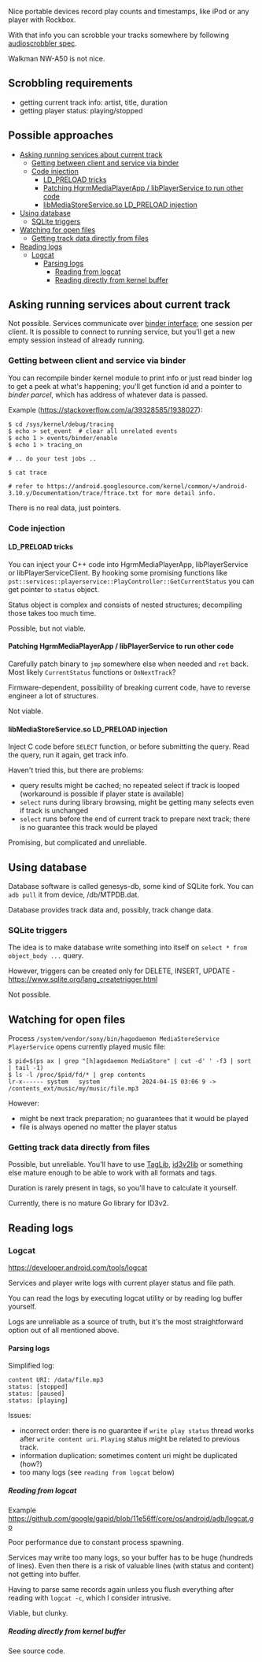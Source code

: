 Nice portable devices record play counts and timestamps, like iPod or any player with Rockbox.

With that info you can scrobble your tracks somewhere by following [audioscrobbler spec](https://web.archive.org/web/20170107015006/http://www.audioscrobbler.net/wiki/Portable_Player_Logging).

Walkman NW-A50 is not nice.

## Scrobbling requirements

  - getting current track info: artist, title, duration
  - getting player status: playing/stopped

## Possible approaches
<!-- TOC -->
  * [Asking running services about current track](#asking-running-services-about-current-track)
    * [Getting between client and service via binder](#getting-between-client-and-service-via-binder)
    * [Code injection](#code-injection)
      * [LD_PRELOAD tricks](#ldpreload-tricks)
      * [Patching HgrmMediaPlayerApp / libPlayerService to run other code](#patching-hgrmmediaplayerapp--libplayerservice-to-run-other-code)
      * [libMediaStoreService.so LD_PRELOAD injection](#libmediastoreserviceso-ldpreload-injection)
  * [Using database](#using-database)
    * [SQLite triggers](#sqlite-triggers)
  * [Watching for open files](#watching-for-open-files)
    * [Getting track data directly from files](#getting-track-data-directly-from-files)
  * [Reading logs](#reading-logs)
    * [Logcat](#logcat)
      * [Parsing logs](#parsing-logs)
        * [Reading from logcat](#reading-from-logcat)
        * [Reading directly from kernel buffer](#reading-directly-from-kernel-buffer)
<!-- TOC -->

## Asking running services about current track

Not possible. Services communicate over [binder interface](https://developer.android.com/reference/android/os/Binder);
one session per client.
It is possible to connect to running service, but you'll get a new empty session instead of already running.

### Getting between client and service via binder

You can recompile binder kernel module to print info or just read binder log to get a peek at what's happening; you'll get 
function id and a pointer to _binder parcel_, which has address of whatever data is passed.

Example (https://stackoverflow.com/a/39328585/1938027):

```shell
$ cd /sys/kernel/debug/tracing
$ echo > set_event  # clear all unrelated events
$ echo 1 > events/binder/enable
$ echo 1 > tracing_on

# .. do your test jobs ..

$ cat trace

# refer to https://android.googlesource.com/kernel/common/+/android-3.10.y/Documentation/trace/ftrace.txt for more detail info.
```

There is no real data, just pointers.

### Code injection

#### LD_PRELOAD tricks

You can inject your C++ code into HgrmMediaPlayerApp, libPlayerService or libPlayerServiceClient.
By hooking some promising functions like `pst::services::playerservice::PlayController::GetCurrentStatus` 
you can get pointer to `status` object.

Status object is complex and consists of nested structures; decompiling those takes too much time.

Possible, but not viable.

#### Patching HgrmMediaPlayerApp / libPlayerService to run other code

Carefully patch binary to `jmp` somewhere else when needed and `ret` back.
Most likely `CurrentStatus` functions or `OnNextTrack`?

Firmware-dependent, possibility of breaking current code, have to reverse engineer a lot of structures.

Not viable.

#### libMediaStoreService.so LD_PRELOAD injection

Inject C code before `SELECT` function, or before submitting the query. Read the query, run it again, get track info.

Haven't tried this, but there are problems:
- query results might be cached; no repeated select if track is looped (workaround is possible if player state is available)
- `select` runs during library browsing, might be getting many selects even if track is unchanged
- `select` runs before the end of current track to prepare next track; there is no guarantee this track would be played

Promising, but complicated and unreliable.


## Using database

Database software is called genesys-db, some kind of SQLite fork. You can `adb pull` it from device, /db/MTPDB.dat.

Database provides track data and, possibly, track change data.

### SQLite triggers

The idea is to make database write something into itself on `select * from object_body ...` query.

However, triggers can be created only for DELETE, INSERT, UPDATE - https://www.sqlite.org/lang_createtrigger.html

Not possible.

## Watching for open files

Process `/system/vendor/sony/bin/hagodaemon MediaStoreService PlayerService` opens currently played music file:

```shell
$ pid=$(ps ax | grep "[h]agodaemon MediaStore" | cut -d' ' -f3 | sort | tail -1)
$ ls -l /proc/$pid/fd/* | grep contents
lr-x------ system   system            2024-04-15 03:06 9 -> /contents_ext/music/my/music/file.mp3
```

However:
- might be next track preparation; no guarantees that it would be played
- file is always opened no matter the player status


### Getting track data directly from files

Possible, but unreliable. You'll have to use [TagLib](https://taglib.org/),
[id3v2lib](https://github.com/larsbs/id3v2lib) or something else mature enough to be able to work with all formats and tags.

Duration is rarely present in tags, so you'll have to calculate it yourself.

Currently, there is no mature Go library for ID3v2.


## Reading logs

### Logcat

https://developer.android.com/tools/logcat

Services and player write logs with current player status and file path.

You can read the logs by executing logcat utility or by reading log buffer yourself.

Logs are unreliable as a source of truth, but it's the most straightforward option out of all mentioned above.

#### Parsing logs

Simplified log:
```shell
content URI: /data/file.mp3
status: [stopped]
status: [paused]
status: [playing]
```

Issues:
  - incorrect order: there is no guarantee if `write play status` thread works after `write content uri`. `Playing` status might be related to previous track.
  - information duplication: sometimes content uri might be duplicated (how?)
  - too many logs (see `reading from logcat` below)

##### Reading from logcat

Example https://github.com/google/gapid/blob/11e56ff/core/os/android/adb/logcat.go

Poor performance due to constant process spawning.

Services may write too many logs, so your buffer has to be huge (hundreds of lines).
Even then there is a risk of valuable lines (with status and content) not getting into buffer.

Having to parse same records again unless you flush everything after reading with `logcat -c`, which I consider intrusive.

Viable, but clunky.

##### Reading directly from kernel buffer

See source code.